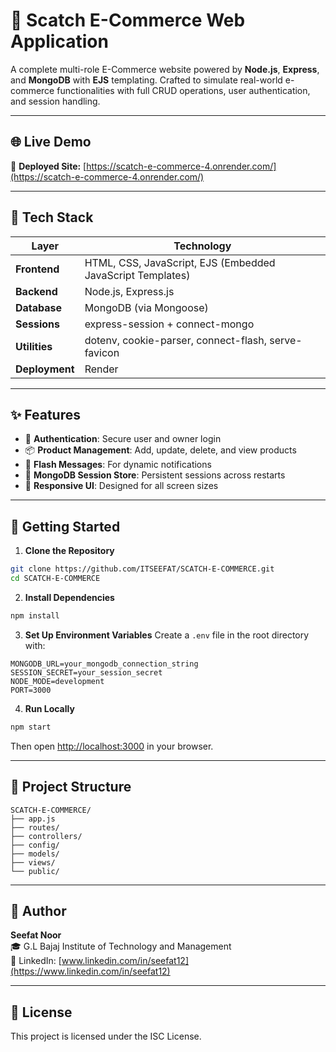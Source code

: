 # 🛒 Scatch E-Commerce Web Application

A complete multi-role E-Commerce website powered by **Node.js**, **Express**, and **MongoDB** with **EJS** templating. Crafted to simulate real-world e-commerce functionalities with full CRUD operations, user authentication, and session handling.

---

## 🌐 Live Demo

🔗 **Deployed Site:** [https://scatch-e-commerce-4.onrender.com/](https://scatch-e-commerce-4.onrender.com/)

---

## 🧰 Tech Stack

| Layer       | Technology                                               |
|-------------|-----------------------------------------------------------|
| **Frontend**| HTML, CSS, JavaScript, EJS (Embedded JavaScript Templates)|
| **Backend** | Node.js, Express.js                                       |
| **Database**| MongoDB (via Mongoose)                                    |
| **Sessions**| express-session + connect-mongo                           |
| **Utilities**| dotenv, cookie-parser, connect-flash, serve-favicon       |
| **Deployment**| Render                                                  |

---

## ✨ Features

- 🔐 **Authentication**: Secure user and owner login  
- 📦 **Product Management**: Add, update, delete, and view products  
- 💬 **Flash Messages**: For dynamic notifications  
- 💾 **MongoDB Session Store**: Persistent sessions across restarts  
- 📱 **Responsive UI**: Designed for all screen sizes  

---

## 🚀 Getting Started

1. **Clone the Repository**
```bash
git clone https://github.com/ITSEEFAT/SCATCH-E-COMMERCE.git
cd SCATCH-E-COMMERCE
```

2. **Install Dependencies**
```bash
npm install
```

3. **Set Up Environment Variables**
Create a `.env` file in the root directory with:
```env
MONGODB_URL=your_mongodb_connection_string
SESSION_SECRET=your_session_secret
NODE_MODE=development
PORT=3000
```

4. **Run Locally**
```bash
npm start
```
Then open [http://localhost:3000](http://localhost:3000) in your browser.

---

## 📁 Project Structure
```arduino
SCATCH-E-COMMERCE/
├── app.js
├── routes/
├── controllers/
├── config/
├── models/
├── views/
└── public/
```

---

## 👤 Author
**Seefat Noor**  
🎓 G.L Bajaj Institute of Technology and Management  
🔗 LinkedIn: [www.linkedin.com/in/seefat12](https://www.linkedin.com/in/seefat12)

---

## 📝 License
This project is licensed under the ISC License.
